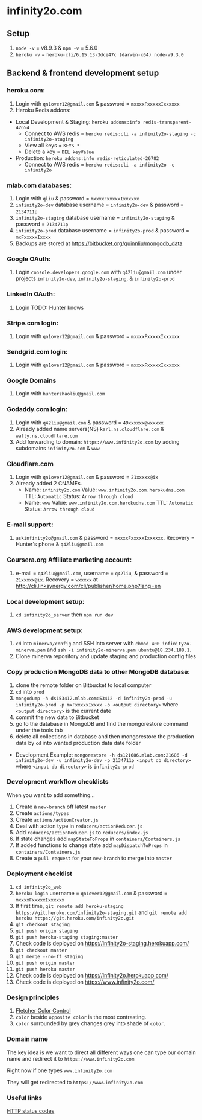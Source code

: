 # infinity2o.com

## Setup

1.  `node -v` = v8.9.3 & `npm -v` = 5.6.0
2.  `heroku -v` = `heroku-cli/6.15.13-3dce47c (darwin-x64) node-v9.3.0`

## Backend & frontend development setup

### heroku.com:

1.  Login with `qn1over12@gmail.com` & password = `mxxxxFxxxxxIxxxxxx`
2.  Heroku Redis addons:

-   Local Development & Staging: `heroku addons:info redis-transparent-42654`
    -   Connect to AWS redis = `heroku redis:cli -a infinity2o-staging -c infinity2o-staging`
    -   View all keys = `KEYS *`
    -   Delete a key = `DEL keyValue`
-   Production: `heroku addons:info redis-reticulated-26782`
    -   Connect to AWS redis = `heroku redis:cli -a infinity2o -c infinity2o`

### mlab.com databases:

1.  Login with `qliu` & password = `mxxxxFxxxxxIxxxxxx`
2.  `infinity2o-dev` database username = `infinity2o-dev` & password = `2134711p`
3.  `infinity2o-staging` database username = `infinity2o-staging` & password = `2134711p`
4.  `infinity2o-prod` database username = `infinity2o-prod` & password = `mxFxxxxxIxxxx`
5.  Backups are stored at https://bitbucket.org/quinnliu/mongodb_data

### Google OAuth:

1.  Login `console.developers.google.com` with `q42liu@gmail.com` under projects
    `infinity2o-dev`, `infinity2o-staging`, & `infinity2o-prod`

### LinkedIn OAuth:

1.  Login TODO: Hunter knows

### Stripe.com login:

1.  Login with `qn1over12@gmail.com` & password = `mxxxxFxxxxxIxxxxxx`

### Sendgrid.com login:

1.  Login with `qn1over12@gmail.com` & password = `mxxxxFxxxxxIxxxxxx`

### Google Domains

1.  Login with `hunterzhaoliu@gmail.com`

### Godaddy.com login:

1.  Login with `q42liu@gmail.com` & password = `49xxxxxx@wxxxxx`
2.  Already added name servers(NS) `karl.ns.cloudflare.com` & `wally.ns.cloudflare.com`
3.  Add forwarding to domain: `https://www.infinity2o.com` by adding
    subdomains `infinity2o.com` & `www`

### Cloudflare.com

1.  Login with `qn1over12@gmail.com` & password = `21xxxxx@ix`
2.  Already added 2 CNAMEs.
    -   Name: `infinity2o.com` Value: `www.infinity2o.com.herokudns.com`
        TTL: `Automatic` Status: `Arrow through cloud`
    -   Name: `www` Value: `www.infinity2o.com.herokudns.com`
        TTL: `Automatic` Status: `Arrow through cloud`

### E-mail support:

1.  `askinfinity2o@gmail.com` & password = `mxxxxFxxxxxIxxxxxx`. Recovery = Hunter's phone & `q42liu@gmail.com`

### Coursera.org Affiliate marketing account:

1.  e-mail = `q42liu@gmail.com`, username = `q42liu`, & password = `21xxxxx@ix`. Recovery = `wxxxxx` at http://cli.linksynergy.com/cli/publisher/home.php?lang=en

### Local development setup:

1.  `cd infinity2o_server` then `npm run dev`

### AWS development setup:

1.  `cd` into `minerva/config` and SSH into server with `chmod 400 infinity2o-minerva.pem` and `ssh -i infinity2o-minerva.pem ubuntu@18.234.188.1`.
2.  Clone minerva repository and update staging and production config files

### Copy production MongoDB data to other MongoDB database:

1.  clone the remote folder on Bitbucket to local computer
2.  `cd` into `prod`
3.  `mongodump -h ds153412.mlab.com:53412 -d infinity2o-prod -u infinity2o-prod -p mxFxxxxxIxxxx -o <output directory>`
    where `<output directory>` is the current date
4.  commit the new data to Bitbucket
5.  go to the database in MongoDB and find the mongorestore command under the tools tab
6.  delete all collections in database and then mongorestore the production data by `cd` into wanted production data date folder

-   Development Example: `mongorestore -h ds121686.mlab.com:21686 -d infinity2o-dev -u infinity2o-dev -p 2134711p <input db directory>`
    where `<input db directory>` is `infinity2o-prod`

### Development workflow checklists

When you want to add something...

1.  Create a `new-branch` off latest `master`
2.  Create `actions/types`
3.  Create `actions/actionCreator.js`
4.  Deal with action type in `reducers/actionReducer.js`
5.  Add `reducers/actionReducer.js` to `reducers/index.js`
6.  If state changes add `mapStateToProps` in `containers/Containers.js`
7.  If added functions to change state add `mapDispatchToProps` in `containers/Containers.js`
8.  Create a `pull request` for your `new-branch` to merge into `master`

### Deployment checklist

1.  `cd infinity2o_web`
2.  `heroku login` username = `qn1over12@gmail.com` & password = `mxxxxFxxxxxIxxxxxx`
3.  If first time, `git remote add heroku-staging https://git.heroku.com/infinity2o-staging.git` and `git remote add heroku https://git.heroku.com/infinity2o.git`
4.  `git checkout staging`
5.  `git push origin staging`
6.  `git push heroku-staging staging:master`
7.  Check code is deployed on https://infinity2o-staging.herokuapp.com/
8.  `git checkout master`
9.  `git merge --no-ff staging`
10. `git push origin master`
11. `git push heroku master`
12. Check code is deployed on https://infinity2o.herokuapp.com/
13. Check code is deployed on https://www.infinity2o.com/

### Design principles

1.  [Fletcher Color Control](http://www.barnstonestudios.com/content/COLOUR-CONTROL-by-Frank-Morley-Fletcher.pdf)
2.  `color` beside `opposite color` is the most contrasting.
3.  `color` surrounded by grey changes grey into shade of `color`.

### Domain name

The key idea is we want to direct all different ways one can type our
domain name and redirect it to `https://www.infinity2o.com`

Right now if one types `www.infinity2o.com`

They will get redirected to `https://www.infinity2o.com`

### Useful links

[HTTP status codes](https://www.w3.org/Protocols/rfc2616/rfc2616-sec10.html)

